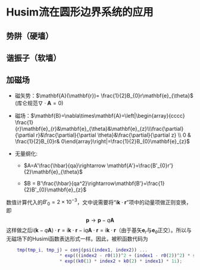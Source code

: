 # Husim流在圆形边界系统的应用

## 势阱（硬墙）

## 谐振子（软墙）

## 加磁场

- 磁矢势：$\mathbf{A}(\mathbf{r})= \frac{1}{2}B_{0}r\mathbf{e}_{\theta}$  (库仑规范$\nabla\cdot\mathbf{A}=0$)

- 磁场：$\mathbf{B}=\nabla\times\mathbf{A}=\left|\begin{array}{cccc}  \frac{1}{r}\mathbf{e}_{r}&\mathbf{e}_{\theta}&\mathbf{e}_{z}\\\frac{\partial}{\partial r}&\frac{\partial}{\partial \theta}&\frac{\partial}{\partial z} \\ 0 & \frac{1}{2}B_{0}r& 0\end{array}\right|=\frac{1}{2}B_{0}\mathbf{e}_{z}$

- 无量纲化:

  - $A=A'\frac{\hbar}{qa}\rightarrow \mathbf{A'}=\frac{B'_{0}r'}{2}\mathbf{e}_{\theta}$

  - $B = B'\frac{\hbar}{qa^2}\rightarrow\mathbf{B'}=\frac{1}{2}B'_{0}\mathbf{e}_{z}$

数值计算代入的$B'_{0}=2\times{10}^{-3}$，文中说需要将“$\mathrm{i}\mathbf{k}\cdot\mathbf{r}$”项中的动量项做正则变换，即
$$ \mathbf{p}\rightarrow\mathbf{p}-q\mathbf{A}
$$
这样做之后$\mathrm{i}(\mathbf{k}-q\mathbf{A})\cdot\mathbf{r}=\mathrm{i}\mathbf{k}\cdot\mathbf{r}-\mathrm{i}q\mathbf{A}\cdot\mathbf{r}=\mathrm{i}\mathbf{k}\cdot\mathbf{r}$（由于基矢$\mathbf{e}_{r}$与$\mathbf{e}_{\theta}$正交）。所以与无磁场下的Husimi函数表达形式一样。因此，被积函数代码为

```matlab
    tmp(tmp_i, tmp_j) = conj(psi(index1, index2)) ...
                    * exp(((index2 - r0(1))^2 + (index1 - r0(2))^2) * sigma_width) ...
                    * exp((k0(1) * index2 + k0(2) * index1) * 1i);

```
